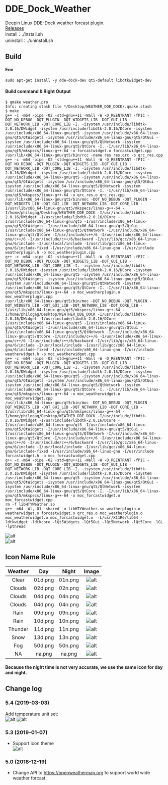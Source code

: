 # DDE_Dock_Weather
Deepin Linux DDE-Dock weather forcast plugin.  
[Releases](../../releases/)  
install：./install.sh  
uninstall：./uninstall.sh  
## Build

#### Env
`sudo apt-get install -y dde-dock-dev qt5-default libdtkwidget-dev`

#### Build command & Right Output
```
$ qmake weather.pro
Info: creating stash file */Desktop/WEATHER_DDE_DOCK/.qmake.stash
$ make
g++ -c -m64 -pipe -O2 -std=gnu++11 -Wall -W -D_REENTRANT -fPIC -DQT_NO_DEBUG -DQT_PLUGIN -DQT_WIDGETS_LIB -DQT_GUI_LIB -DQT_NETWORK_LIB -DQT_CORE_LIB -I. -isystem /usr/include/libdtk-2.0.16/DWidget -isystem /usr/include/libdtk-2.0.16/DCore -isystem /usr/include/x86_64-linux-gnu/qt5 -isystem /usr/include/x86_64-linux-gnu/qt5/QtWidgets -isystem /usr/include/x86_64-linux-gnu/qt5/QtGui -isystem /usr/include/x86_64-linux-gnu/qt5/QtNetwork -isystem /usr/include/x86_64-linux-gnu/qt5/QtCore -I. -I/usr/lib/x86_64-linux-gnu/qt5/mkspecs/linux-g++-64 -o forcastwidget.o forcastwidget.cpp
/usr/lib/x86_64-linux-gnu/qt5/bin/rcc -name res res.qrc -o qrc_res.cpp
g++ -c -m64 -pipe -O2 -std=gnu++11 -Wall -W -D_REENTRANT -fPIC -DQT_NO_DEBUG -DQT_PLUGIN -DQT_WIDGETS_LIB -DQT_GUI_LIB -DQT_NETWORK_LIB -DQT_CORE_LIB -I. -isystem /usr/include/libdtk-2.0.16/DWidget -isystem /usr/include/libdtk-2.0.16/DCore -isystem /usr/include/x86_64-linux-gnu/qt5 -isystem /usr/include/x86_64-linux-gnu/qt5/QtWidgets -isystem /usr/include/x86_64-linux-gnu/qt5/QtGui -isystem /usr/include/x86_64-linux-gnu/qt5/QtNetwork -isystem /usr/include/x86_64-linux-gnu/qt5/QtCore -I. -I/usr/lib/x86_64-linux-gnu/qt5/mkspecs/linux-g++-64 -o qrc_res.o qrc_res.cpp
/usr/lib/x86_64-linux-gnu/qt5/bin/moc -DQT_NO_DEBUG -DQT_PLUGIN -DQT_WIDGETS_LIB -DQT_GUI_LIB -DQT_NETWORK_LIB -DQT_CORE_LIB -I/usr/lib/x86_64-linux-gnu/qt5/mkspecs/linux-g++-64 -I/home/philogag/Desktop/WEATHER_DDE_DOCK -I/usr/include/libdtk-2.0.16/DWidget -I/usr/include/libdtk-2.0.16/DCore -I/usr/include/x86_64-linux-gnu/qt5 -I/usr/include/x86_64-linux-gnu/qt5/QtWidgets -I/usr/include/x86_64-linux-gnu/qt5/QtGui -I/usr/include/x86_64-linux-gnu/qt5/QtNetwork -I/usr/include/x86_64-linux-gnu/qt5/QtCore -I/usr/include/c++/6 -I/usr/include/x86_64-linux-gnu/c++/6 -I/usr/include/c++/6/backward -I/usr/lib/gcc/x86_64-linux-gnu/6/include -I/usr/local/include -I/usr/lib/gcc/x86_64-linux-gnu/6/include-fixed -I/usr/include/x86_64-linux-gnu -I/usr/include weatherplugin.h -o moc_weatherplugin.cpp
g++ -c -m64 -pipe -O2 -std=gnu++11 -Wall -W -D_REENTRANT -fPIC -DQT_NO_DEBUG -DQT_PLUGIN -DQT_WIDGETS_LIB -DQT_GUI_LIB -DQT_NETWORK_LIB -DQT_CORE_LIB -I. -isystem /usr/include/libdtk-2.0.16/DWidget -isystem /usr/include/libdtk-2.0.16/DCore -isystem /usr/include/x86_64-linux-gnu/qt5 -isystem /usr/include/x86_64-linux-gnu/qt5/QtWidgets -isystem /usr/include/x86_64-linux-gnu/qt5/QtGui -isystem /usr/include/x86_64-linux-gnu/qt5/QtNetwork -isystem /usr/include/x86_64-linux-gnu/qt5/QtCore -I. -I/usr/lib/x86_64-linux-gnu/qt5/mkspecs/linux-g++-64 -o moc_weatherplugin.o moc_weatherplugin.cpp
/usr/lib/x86_64-linux-gnu/qt5/bin/moc -DQT_NO_DEBUG -DQT_PLUGIN -DQT_WIDGETS_LIB -DQT_GUI_LIB -DQT_NETWORK_LIB -DQT_CORE_LIB -I/usr/lib/x86_64-linux-gnu/qt5/mkspecs/linux-g++-64 -I/home/philogag/Desktop/WEATHER_DDE_DOCK -I/usr/include/libdtk-2.0.16/DWidget -I/usr/include/libdtk-2.0.16/DCore -I/usr/include/x86_64-linux-gnu/qt5 -I/usr/include/x86_64-linux-gnu/qt5/QtWidgets -I/usr/include/x86_64-linux-gnu/qt5/QtGui -I/usr/include/x86_64-linux-gnu/qt5/QtNetwork -I/usr/include/x86_64-linux-gnu/qt5/QtCore -I/usr/include/c++/6 -I/usr/include/x86_64-linux-gnu/c++/6 -I/usr/include/c++/6/backward -I/usr/lib/gcc/x86_64-linux-gnu/6/include -I/usr/local/include -I/usr/lib/gcc/x86_64-linux-gnu/6/include-fixed -I/usr/include/x86_64-linux-gnu -I/usr/include weatherwidget.h -o moc_weatherwidget.cpp
g++ -c -m64 -pipe -O2 -std=gnu++11 -Wall -W -D_REENTRANT -fPIC -DQT_NO_DEBUG -DQT_PLUGIN -DQT_WIDGETS_LIB -DQT_GUI_LIB -DQT_NETWORK_LIB -DQT_CORE_LIB -I. -isystem /usr/include/libdtk-2.0.16/DWidget -isystem /usr/include/libdtk-2.0.16/DCore -isystem /usr/include/x86_64-linux-gnu/qt5 -isystem /usr/include/x86_64-linux-gnu/qt5/QtWidgets -isystem /usr/include/x86_64-linux-gnu/qt5/QtGui -isystem /usr/include/x86_64-linux-gnu/qt5/QtNetwork -isystem /usr/include/x86_64-linux-gnu/qt5/QtCore -I. -I/usr/lib/x86_64-linux-gnu/qt5/mkspecs/linux-g++-64 -o moc_weatherwidget.o moc_weatherwidget.cpp
/usr/lib/x86_64-linux-gnu/qt5/bin/moc -DQT_NO_DEBUG -DQT_PLUGIN -DQT_WIDGETS_LIB -DQT_GUI_LIB -DQT_NETWORK_LIB -DQT_CORE_LIB -I/usr/lib/x86_64-linux-gnu/qt5/mkspecs/linux-g++-64 -I/home/philogag/Desktop/WEATHER_DDE_DOCK -I/usr/include/libdtk-2.0.16/DWidget -I/usr/include/libdtk-2.0.16/DCore -I/usr/include/x86_64-linux-gnu/qt5 -I/usr/include/x86_64-linux-gnu/qt5/QtWidgets -I/usr/include/x86_64-linux-gnu/qt5/QtGui -I/usr/include/x86_64-linux-gnu/qt5/QtNetwork -I/usr/include/x86_64-linux-gnu/qt5/QtCore -I/usr/include/c++/6 -I/usr/include/x86_64-linux-gnu/c++/6 -I/usr/include/c++/6/backward -I/usr/lib/gcc/x86_64-linux-gnu/6/include -I/usr/local/include -I/usr/lib/gcc/x86_64-linux-gnu/6/include-fixed -I/usr/include/x86_64-linux-gnu -I/usr/include forcastwidget.h -o moc_forcastwidget.cpp
g++ -c -m64 -pipe -O2 -std=gnu++11 -Wall -W -D_REENTRANT -fPIC -DQT_NO_DEBUG -DQT_PLUGIN -DQT_WIDGETS_LIB -DQT_GUI_LIB -DQT_NETWORK_LIB -DQT_CORE_LIB -I. -isystem /usr/include/libdtk-2.0.16/DWidget -isystem /usr/include/libdtk-2.0.16/DCore -isystem /usr/include/x86_64-linux-gnu/qt5 -isystem /usr/include/x86_64-linux-gnu/qt5/QtWidgets -isystem /usr/include/x86_64-linux-gnu/qt5/QtGui -isystem /usr/include/x86_64-linux-gnu/qt5/QtNetwork -isystem /usr/include/x86_64-linux-gnu/qt5/QtCore -I. -I/usr/lib/x86_64-linux-gnu/qt5/mkspecs/linux-g++-64 -o moc_forcastwidget.o moc_forcastwidget.cpp
rm -f libHTYWeather.so
g++ -m64 -Wl,-O1 -shared -o libHTYWeather.so weatherplugin.o weatherwidget.o forcastwidget.o qrc_res.o moc_weatherplugin.o moc_weatherwidget.o moc_forcastwidget.o  -L/usr/X11R6/lib64 -ldtkwidget -ldtkcore -lQt5Widgets -lQt5Gui -lQt5Network -lQt5Core -lGL -lpthread
```

![alt](preview.png)  
![alt](FashionMode.png)  

## Icon Name Rule

| Weather | Day | Night | Image |
| :-----: | :-: | :---: | :---: |
| Clear | 01d.png | 01n.png | ![alt](icon/Default/01d.png) |
| Clouds | 02d.png | 02n.png | ![alt](icon/Default/02d.png) |
| Clouds | 04d.png | 04n.png | ![alt](icon/Default/03d.png) |
| Clouds | 04d.png | 04n.png | ![alt](icon/Default/04d.png) |
| Rain | 09d.png | 09n.png | ![alt](icon/Default/09d.png) |
| Rain | 10d.png | 10n.png | ![alt](icon/Default/10d.png) |
| Thunder | 11d.png | 11n.png | ![alt](icon/Default/11d.png) |
| Snow | 13d.png | 13n.png| ![alt](icon/Default/13d.png) |
| Fog | 50d.png | 50n.png | ![alt](icon/Default/50d.png) |
| NA | na.png | na.png | ![alt](icon/Default/na.png) |

#### Because the night time is not very accurate, we use the same icon for day and night.

## Change log
### 5.4 (2019-03-03)
Add temperature unit set:  
![alt](TemperatureUnit.png)
![alt](Fahrenheit.png)
### 5.3 (2019-01-07)
* Support icon theme  
![alt](IconTheme.png)

### 5.0 (2018-12-19)
* Change API to https://openweathermap.org to support world wide weather forcast.
